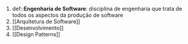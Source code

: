 1. def::**Engenharia de Software**: disciplina de engenharia que trata de todos os aspectos da produção de software
2. [[Arquitetura de Software]]
3. [[Desenvolvimento]]
4. [[Design Patterns]]